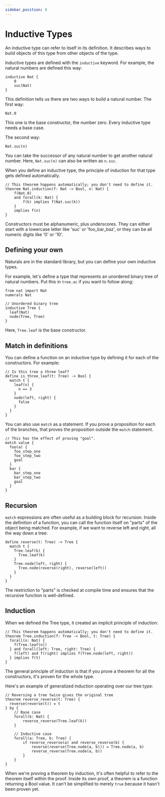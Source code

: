 ```yaml
---
sidebar_position: 8
---
```


# Inductive Types

An inductive type can refer to itself in its definition. It describes ways to build objects of this type from other objects of the type.

Inductive types are defined with the `inductive` keyword. For example, the natural numbers are defined this way:

```acorn
inductive Nat {
    0
    suc(Nat)
}
```

This definition tells us there are two ways to build a natural number. The first way:

```acorn
Nat.0
```

This one is the base constructor, the number zero. Every inductive type needs a base case.

The second way:

```acorn
Nat.suc(n)
```

You can take the successor of any natural number to get another natural number. Here, `Nat.suc(n)` can also be written as `n.suc`.

When you define an inductive type, the principle of induction for that type gets defined automatically.

```acorn
// This theorem happens automatically; you don't need to define it.
theorem Nat.induction(f: Nat -> Bool, n: Nat) {
    f(Nat.0)
    and forall(k: Nat) {
        f(k) implies f(Nat.suc(k))
    }
    implies f(n)
}
```

Constructors must be alphanumeric, plus underscores. They can either start with a lowercase letter like 'suc' or 'foo_bar_baz', or they can be all numeric digits like '0' or '10'.

## Defining your own

Naturals are in the standard library, but you can define your own inductive types.

For example, let's define a type that represents an unordered binary tree of natural numbers. Put this in `tree.ac` if you want to follow along:

```acorn
from nat import Nat
numerals Nat

// Unordered binary tree
inductive Tree {
  leaf(Nat)
  node(Tree, Tree)
}
```

Here, `Tree.leaf` is the base constructor.

## Match in definitions

You can define a function on an inductive type by defining it for each of the constructors. For example:

```acorn
// Is this tree a three leaf?
define is_three_leaf(t: Tree) -> Bool {
  match t {
    leaf(n) {
      n == 3
    }
    node(left, right) {
      false
    }
  }
}
```

You can also use `match` as a statement. If you prove a proposition for each of the branches, that proves the proposition outside the `match` statement.

```acorn
// This has the effect of proving "goal".
match value {
  foo(a) {
    foo_step_one
    foo_step_two
    goal
  }
  bar {
    bar_step_one
    bar_step_two
    goal
  }
}
```

## Recursion

`match` expressions are often useful as a building block for recursion. Inside the definition of a function, you can call the function itself on "parts" of the object being matched. For example, if we want to reverse left and right, all the way down a tree:

```acorn
define reverse(t: Tree) -> Tree {
  match t {
    Tree.leaf(k) {
      Tree.leaf(k)
    }
    Tree.node(left, right) {
      Tree.node(reverse(right), reverse(left))
    }
  }
}
```

The restriction to "parts" is checked at compile time and ensures that the recursive function is well-defined.

## Induction

When we defined the Tree type, it created an implicit principle of induction:

```acorn
// This theorem happens automatically; you don't need to define it.
theorem Tree.induction(f: Tree -> Bool, t: Tree) {
  forall(n: Nat) {
    f(Tree.leaf(n))
  } and forall(left: Tree, right: Tree) {
    f(left) and f(right) implies f(Tree.node(left, right))
  } implies f(t)
}
```

The general principle of induction is that if you prove a theorem for all the constructors, it's proven for the whole type.

Here's an example of generalized induction operating over our tree type:

```acorn
// Reversing a tree twice gives the original tree
theorem reverse_reverse(t: Tree) {
  reverse(reverse(t)) = t
} by {
    // Base case
    forall(k: Nat) {
        reverse_reverse(Tree.leaf(k))
    }

    // Inductive case
    forall(a: Tree, b: Tree) {
        if reverse_reverse(a) and reverse_reverse(b) {
            reverse(reverse(Tree.node(a, b))) = Tree.node(a, b)
            reverse_reverse(Tree.node(a, b))
        }
    }
}
```

When we're proving a theorem by induction, it's often helpful to refer to the theorem itself within the proof. Inside its own proof, a theorem is a function returning a Bool value. It can't be simplified to merely `true` because it hasn't been proven yet.
